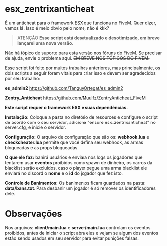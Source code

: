 # esx_zentrixanticheat
É um anticheat para o framework ESX que funciona no FiveM. Quer dizer, vamos lá. Isso é meio óbvio pelo nome, não é kkk?

>ATENÇÃO
**Esse script está desatualizado e desotimizado, em breve lançarei uma nova versão.**

Não há tópico de suporte para esta versão nos fóruns do FiveM. Se precisar de ajuda, envie o problema aqui. 
~~EM BREVE NOS TÓPICOS DO FIVEM.~~

Esse script foi feito por muitos trabalhos anteriores, mas principalmente, os dois scripts a seguir foram vitais para criar isso e devem ser agradecidos por seu trabalho:

**es_admin2** https://github.com/TanguyOrtegat/es_admin2

**Zentry_Anticheat** https://github.com/Muulfz/ZentryAnticheat_FiveM

**Este script requer o framework ESX e suas dependências.**

**Instalação:** Coloque a pasta no diretório de resources e configure o script de acordo com o seu servidor, adicione "ensure esx_zentrixanticheat" no server.cfg, e inicie o servidor.

**Configuração:** O arquivo de configuração que são os: **webhook.lua** e **checkcheater.lua** permite que você defina seu webhook, as armas bloqueadas e as props bloqueadas.

**O que ele faz:** banirá usuários e enviara nos logs os jogadores que tentarem usar **eventos** proibidos como spawn de dinheiro, os carros da blacklist serão excluídos, caso o player pegue uma arma blacklist ele enviará no discord o **nome** e o **id** do jogador que fez isto. 

**Controle de Banimentos:** Os banimentos ficam guardados na pasta: **data/bans.txt**. Para desbanir um jogador é só remover os identificadores dele.

# Observações
Nos arquivos: **client/main.lua** e **server/main.lua** controlam os eventos proibidos, antes de iniciar o script abra eles e vejam se algum dos eventos estão sendo usados em seu servidor para evitar punições falsas.
